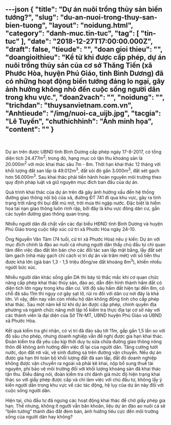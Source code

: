 ---json
{
    "title": "Dự án nuôi trồng thủy sản biến tướng?",
    "slug": "du-an-nuoi-trong-thuy-san-bien-tuong",
    "layout": "noidung.html",
    "category": "danh-muc.tin-tuc",
    "tag": [
        "tin-tuc"
    ],
    "date": "2018-12-27T17:00:00.000Z",
    "draft": false,
    "tieude": "",
    "doan gioi thieu": "",
    "doangioithieu": "Kể từ khi được cấp phép, dự án nuôi trồng thủy sản của cơ sở Thăng Tiến (xã Phước Hòa, huyện Phú Giáo, tỉnh Bình Dương) đã có những hoạt động biến tướng đáng lo ngại, gây ảnh hưởng không nhỏ đến cuộc sống người dân trong khu vực.",
    "doan2vach": "",
    "noidung": "",
    "trichdan": "thuysanvietnam.com.vn",
    "Anhtieude": "/img/nuoi-ca_uijb.jpg",
    "tacgia": "Lê Tuyến",
    "chuthichhinh": "Ảnh minh họa",
    "__content__": ""
}
---
<p>&nbsp;</p>

<p>Dự &aacute;n tr&ecirc;n được UBND tỉnh B&igrave;nh Dương cấp ph&eacute;p ng&agrave;y 17-8-2017, c&oacute; tổng diện t&iacute;ch 24.477m<sup>2</sup>; trong đ&oacute;, hạng mục c&oacute; tận thu kho&aacute;ng sản l&agrave; 20.000m<sup>2</sup>&nbsp;với mức khai th&aacute;c s&acirc;u 7m - 8m. Thời hạn khai th&aacute;c 12 th&aacute;ng với khối lượng đất san lấp l&agrave; 49.012m<sup>3</sup>, đất sỏi đỏ gần 3.000m<sup>3</sup>, đất s&eacute;t gạch hơn 56.000m<sup>3</sup>. Sau khai th&aacute;c phải tiến h&agrave;nh ho&agrave;n nguy&ecirc;n m&ocirc;i trường theo quy định ph&aacute;p luật v&agrave; giữ nguy&ecirc;n mục đ&iacute;ch ban đầu của dự &aacute;n.&nbsp;</p>

<p>Qu&aacute; tr&igrave;nh khai th&aacute;c của dự &aacute;n tr&ecirc;n đ&atilde; g&acirc;y ảnh hưởng xấu đến hệ thống đường giao th&ocirc;ng nội bộ của x&atilde;, đường ĐT 741 đi qua khu vực, g&acirc;y ra t&igrave;nh trạng trời nắng th&igrave; bụi đất m&ugrave; mịt, trời mưa th&igrave; ngập nước. Đặc biệt l&agrave; hiểm họa tai nạn giao th&ocirc;ng lu&ocirc;n r&igrave;nh rập, bởi đ&acirc;y l&agrave; khu vực đ&ocirc;ng d&acirc;n cư, gần c&aacute;c tuyến đường giao th&ocirc;ng quan trọng.</p>

<p>Nhiều người d&acirc;n đ&atilde; chất vấn c&aacute;c đại biểu HĐND tỉnh B&igrave;nh Dương v&agrave; huyện Ph&uacute; Gi&aacute;o trong cuộc tiếp x&uacute;c cử tri x&atilde; Phước H&ograve;a ng&agrave;y 24-10.</p>

<p>&Ocirc;ng Nguyễn Văn T&acirc;m (74 tuổi, cử tri x&atilde; Phước H&ograve;a) n&ecirc;u &yacute; kiến: Dự &aacute;n với mục đ&iacute;ch ch&iacute;nh l&agrave; đ&agrave;o ao nu&ocirc;i c&aacute; nhưng người d&acirc;n thấy chủ đầu tư chỉ quan t&acirc;m đến việc đ&agrave;o đất l&ecirc;n b&aacute;n cho c&aacute;c đối t&aacute;c san lấp mặt bằng, lấy đất s&eacute;t l&agrave;m gạch (nh&agrave; m&aacute;y gạch chỉ c&aacute;ch vị tr&iacute; dự &aacute;n v&agrave;i trăm m&eacute;t) với số tiền thu được kh&aacute; lớn (gi&aacute; b&aacute;n 1,3 - 1,5 triệu đồng/xe đất khoảng 8m<sup>3</sup>), khiến nhiều người bức x&uacute;c.</p>

<p>Nhiều người d&acirc;n kh&aacute;c sống gần DA th&igrave; b&agrave;y tỏ thắc mắc khi cơ quan chức năng cấp ph&eacute;p khai th&aacute;c thủy sản, đ&agrave;o ao, dẫn đến h&igrave;nh th&agrave;nh hầm đất c&oacute; diện t&iacute;ch lớn ngay trong khu d&acirc;n cư. Với độ s&acirc;u hầm đất hiện tại đến 8m, c&oacute; chỗ đ&atilde; s&acirc;u 11m th&igrave; nguy cơ g&acirc;y sạt lở, rủi ro đối với d&acirc;n cư nơi đ&acirc;y l&agrave; kh&aacute; lớn. V&igrave; vậy, đến nay vẫn c&ograve;n nhiều hộ d&acirc;n kh&ocirc;ng đồng t&igrave;nh cho cấp ph&eacute;p khai th&aacute;c. Sau một năm kể từ khi dự &aacute;n được cấp ph&eacute;p, ch&iacute;nh quyền địa phương v&agrave; ng&agrave;nh chức năng mới lập tổ kiểm tra thực địa tại cơ sở n&agrave;y với c&aacute;c th&agrave;nh vi&ecirc;n l&agrave; đại diện của Sở TN-MT, UBND huyện Ph&uacute; Gi&aacute;o v&agrave; UBND x&atilde; Phước H&ograve;a.</p>

<p>Kết quả kiểm tra ghi nhận, c&oacute; vị tr&iacute; đ&atilde; đ&agrave;o s&acirc;u tới 11m, gấp gần 1,5 lần so với độ s&acirc;u cho ph&eacute;p, nhưng doanh nghiệp vẫn đề nghị được gia hạn khai th&aacute;c. Đo&agrave;n kiểm tra đ&atilde; y&ecirc;u cầu kịp thời duy tu sửa chữa đường giao th&ocirc;ng n&ocirc;ng th&ocirc;n để kh&ocirc;ng ảnh hưởng đến việc đi lại của người d&acirc;n. Tăng cường tưới nước, dọn đất rơi v&atilde;i, vệ sinh đường s&aacute; tr&ecirc;n đường vận chuyển. Nếu dự &aacute;n được gia hạn th&igrave; to&agrave;n bộ khối lượng đất đ&aacute; san lấp, đất đỏ doanh nghiệp kh&ocirc;ng được vận chuyển ra ngo&agrave;i v&agrave; phải k&ecirc; khai, nộp bổ sung thuế t&agrave;i nguy&ecirc;n, ph&iacute; bảo vệ m&ocirc;i trường đối với khối lượng kho&aacute;ng sản đ&atilde; khai th&aacute;c tận thu. Điều đ&aacute;ng n&oacute;i, đo&agrave;n kiểm tra chỉ đ&aacute;nh gi&aacute; mức độ hiện trạng khai th&aacute;c so với giấy ph&eacute;p được cấp v&agrave; chỉ l&agrave;m việc với chủ đầu tư, kh&ocirc;ng lấy &yacute; kiến người d&acirc;n trong khu vực về c&aacute;c t&aacute;c động, hệ lụy của dự &aacute;n n&agrave;y đối với cuộc sống người d&acirc;n.</p>

<p>Hiện tại, chủ đầu tư đ&atilde; ngưng c&aacute;c hoạt động khai th&aacute;c để chờ giấy ph&eacute;p gia hạn. Thế nhưng, kh&ocirc;ng &iacute;t người vẫn băn khoăn, liệu dự &aacute;n đ&agrave;o ao nu&ocirc;i c&aacute; sẽ &ldquo;biến tướng&rdquo; th&agrave;nh đ&agrave;o đất đem b&aacute;n, ảnh hưởng ti&ecirc;u cực đến m&ocirc;i trường sống của người d&acirc;n hay kh&ocirc;ng?</p>
